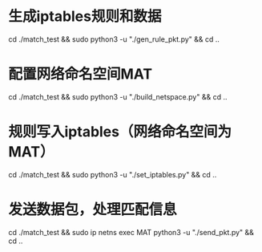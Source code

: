 # 生成iptables规则和数据
cd ./match_test && sudo python3 -u "./gen_rule_pkt.py" && cd ..

# 配置网络命名空间MAT
cd ./match_test && sudo python3 -u "./build_netspace.py" && cd ..

# 规则写入iptables（网络命名空间为MAT）
cd ./match_test && sudo python3 -u "./set_iptables.py" && cd ..

# 发送数据包，处理匹配信息
cd ./match_test && sudo ip netns exec MAT python3 -u "./send_pkt.py" && cd ..
